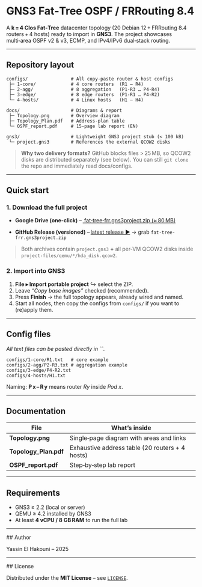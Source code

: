 # GNS3 Fat‑Tree OSPF / FRRouting 8.4

A **k = 4 Clos Fat‑Tree** datacenter topology (20 Debian 12 + FRRouting 8.4 routers + 4 hosts) ready to import in **GNS3**.  The project showcases multi‑area OSPF v2 & v3, ECMP, and IPv4/IPv6 dual‑stack routing.

---

## Repository layout

```text
configs/                # All copy‑paste router & host configs
 ├─ 1-core/             # 4 core routers  (R1 – R4)
 ├─ 2-agg/              # 8 aggregation   (P1‑R3 … P4‑R4)
 ├─ 3-edge/             # 8 edge routers  (P1‑R1 … P4‑R2)
 └─ 4-hosts/            # 4 Linux hosts   (H1 – H4)

docs/                   # Diagrams & report
 ├─ Topology.png        # Overview diagram
 ├─ Topology_Plan.pdf   # Address‑plan table
 └─ OSPF_report.pdf     # 15‑page lab report (EN)

gns3/                   # Lightweight GNS3 project stub (< 100 kB)
 └─ project.gns3        # References the external QCOW2 disks
```

> **Why two delivery formats?**  GitHub blocks files > 25 MB, so QCOW2 disks are distributed separately (see below).  You can still `git clone` the repo and immediately read docs/configs.

---

## Quick start

### 1. Download the full project

- **Google Drive (one‑click)**  – [ fat‑tree‑frr.gns3project.zip (≈ 80 MB) ](https://drive.google.com/file/d/1lRXQm11yiwaAHLXwQSe6QbnUiOQnN-b6/view?usp=sharing)

- **GitHub Release (versioned)** – [latest release ▶](https://github.com/synloop/gns3-fat-tree-ospf-frr/releases/latest) → grab `fat-tree-frr.gns3project.zip`

> Both archives contain `project.gns3` **+** all per‑VM QCOW2 disks inside `project-files/qemu/*/hda_disk.qcow2`.

### 2. Import into GNS3

1. **File ▸ Import portable project** ↪ select the ZIP.
2. Leave *“Copy base images”* checked (recommended).
3. Press **Finish** → the full topology appears, already wired and named.
4. Start all nodes, then copy the configs from `configs/` if you want to (re)apply them.

---

##  Config files

*All text files can be pasted directly in **``**.*

```
configs/1-core/R1.txt   # core example
configs/2-agg/P2-R3.txt # aggregation example
configs/3-edge/P4-R2.txt
configs/4-hosts/H1.txt
```

Naming: **P x – R y** means router *Ry* inside *Pod x*.

---

## Documentation

| File                   | What’s inside                                      |
| ---------------------- | -------------------------------------------------- |
| **Topology.png**       | Single‑page diagram with areas and links           |
| **Topology\_Plan.pdf** | Exhaustive address table (20 routers + 4 hosts)    |
| **OSPF\_report.pdf**   | Step‑by‑step lab report                            |

---

##  Requirements

- GNS3 ≥ 2.2 (local or server)
- QEMU ≥ 4.2 installed by GNS3
- At least **4 vCPU / 8 GB RAM** to run the full lab

---

## Author

Yassin El Hakouni – 2025

---

## License

Distributed under the **MIT License** – see [`LICENSE`](LICENSE).
